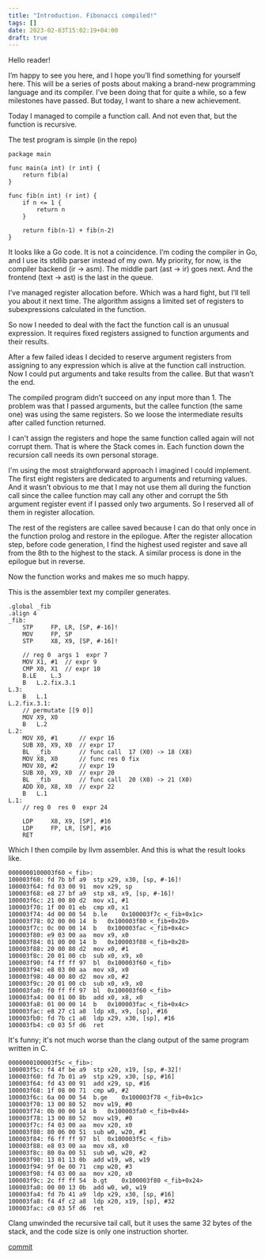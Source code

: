 ```yaml
---
title: "Introduction. Fibonacci compiled!"
tags: []
date: 2023-02-03T15:02:19+04:00
draft: true
---
```


Hello reader!

I’m happy to see you here, and I hope you’ll find something for yourself here.
This will be a series of posts about making a brand-new programming language and its compiler.
I’ve been doing that for quite a while, so a few milestones have passed.
But today, I want to share a new achievement.

Today I managed to compile a function call.
And not even that, but the function is recursive.

The test program is simple (in the repo)

```
package main

func main(a int) (r int) {
    return fib(a)
}

func fib(n int) (r int) {
    if n <= 1 {
        return n
    }

    return fib(n-1) + fib(n-2)
}
```

It looks like a Go code. It is not a coincidence.
I’m coding the compiler in Go, and I use its stdlib parser instead of my own.
My priority, for now, is the compiler backend (ir -> asm).
The middle part (ast -> ir) goes next.
And the frontend (text -> ast) is the last in the queue.

I’ve managed register allocation before. Which was a hard fight, but I’ll tell you about it next time.
The algorithm assigns a limited set of registers to subexpressions calculated in the function.

So now I needed to deal with the fact the function call is an unusual expression.
It requires fixed registers assigned to function arguments and their results.

<!--
Why? Because a function can potentially be called from anywhere.
And in any case, the callee function expects arguments in some specific location. Register X0, for example.
So the caller must put the function arguments to these locations and take function results from somewhere too.
-->

After a few failed ideas I decided to reserve argument registers from assigning to any expression which is alive at the function call instruction.
Now I could put arguments and take results from the callee. But that wasn’t the end.

The compiled program didn’t succeed on any input more than 1. The problem was that I passed arguments, but the callee function (the same one) was using the same registers.
So we loose the intermediate results after called function returned.

I can't assign the registers and hope the same function called again will not corrupt them.
That is where the Stack comes in. Each function down the recursion call needs its own personal storage.

<!--
There are two approaches. The first is when the caller saves the needed registers before the call and restores them later.
The second is when the callee saves registers it will use at the beginning of the function and restores them before returning.
Both approaches have pros and cons, and they are both used simultaneously. Some registers are caller saved, and some are callee saved.
Everything I'm describing here is called the Calling Convention, which was invented long ago.
-->

I'm using the most straightforward approach I imagined I could implement. The first eight registers are dedicated to arguments and returning values.
And it wasn't obvious to me that I may not use them all during the function call since the callee function may call any other and corrupt the 5th argument register event if I passed only two arguments.
So I reserved all of them in register allocation.

The rest of the registers are callee saved because I can do that only once in the function prolog and restore in the epilogue.
After the register allocation step, before code generation, I find the highest used register and save all from the 8th to the highest to the stack.
A similar process is done in the epilogue but in reverse.

Now the function works and makes me so much happy.

This is the assembler text my compiler generates.

```
.global _fib
.align 4
_fib:
	STP     FP, LR, [SP, #-16]!
	MOV     FP, SP
	STP     X8, X9, [SP, #-16]!

	// reg 0  args 1  expr 7
	MOV	X1, #1	// expr 9
	CMP	X0, X1	// expr 10
	B.LE	L.3
	B	L.2.fix.3.1
L.3:
	B	L.1
L.2.fix.3.1:
	// permutate [[9 0]]
	MOV	X9, X0
	B	L.2
L.2:
	MOV	X0, #1		// expr 16
	SUB	X0, X9, X0	// expr 17
	BL	_fib		// func call  17 (X0) -> 18 (X8)
	MOV	X8, X0		// func res 0 fix
	MOV	X0, #2		// expr 19
	SUB	X0, X9, X0	// expr 20
	BL	_fib		// func call  20 (X0) -> 21 (X0)
	ADD	X0, X8, X0	// expr 22
	B	L.1
L.1:
	// reg 0  res 0  expr 24

	LDP     X8, X9, [SP], #16
	LDP     FP, LR, [SP], #16
	RET
```

Which I then compile by llvm assembler. And this is what the result looks like.

```
0000000100003f60 <_fib>:
100003f60: fd 7b bf a9 	stp	x29, x30, [sp, #-16]!
100003f64: fd 03 00 91 	mov	x29, sp
100003f68: e8 27 bf a9 	stp	x8, x9, [sp, #-16]!
100003f6c: 21 00 80 d2 	mov	x1, #1
100003f70: 1f 00 01 eb 	cmp	x0, x1
100003f74: 4d 00 00 54 	b.le	0x100003f7c <_fib+0x1c>
100003f78: 02 00 00 14 	b	0x100003f80 <_fib+0x20>
100003f7c: 0c 00 00 14 	b	0x100003fac <_fib+0x4c>
100003f80: e9 03 00 aa 	mov	x9, x0
100003f84: 01 00 00 14 	b	0x100003f88 <_fib+0x28>
100003f88: 20 00 80 d2 	mov	x0, #1
100003f8c: 20 01 00 cb 	sub	x0, x9, x0
100003f90: f4 ff ff 97 	bl	0x100003f60 <_fib>
100003f94: e8 03 00 aa 	mov	x8, x0
100003f98: 40 00 80 d2 	mov	x0, #2
100003f9c: 20 01 00 cb 	sub	x0, x9, x0
100003fa0: f0 ff ff 97 	bl	0x100003f60 <_fib>
100003fa4: 00 01 00 8b 	add	x0, x8, x0
100003fa8: 01 00 00 14 	b	0x100003fac <_fib+0x4c>
100003fac: e8 27 c1 a8 	ldp	x8, x9, [sp], #16
100003fb0: fd 7b c1 a8 	ldp	x29, x30, [sp], #16
100003fb4: c0 03 5f d6 	ret
```

It's funny; it's not much worse than the clang output of the same program written in C.

```
0000000100003f5c <_fib>:
100003f5c: f4 4f be a9 	stp	x20, x19, [sp, #-32]!
100003f60: fd 7b 01 a9 	stp	x29, x30, [sp, #16]
100003f64: fd 43 00 91 	add	x29, sp, #16
100003f68: 1f 08 00 71 	cmp	w0, #2
100003f6c: 6a 00 00 54 	b.ge	0x100003f78 <_fib+0x1c>
100003f70: 13 00 80 52 	mov	w19, #0
100003f74: 0b 00 00 14 	b	0x100003fa0 <_fib+0x44>
100003f78: 13 00 80 52 	mov	w19, #0
100003f7c: f4 03 00 aa 	mov	x20, x0
100003f80: 80 06 00 51 	sub	w0, w20, #1
100003f84: f6 ff ff 97 	bl	0x100003f5c <_fib>
100003f88: e8 03 00 aa 	mov	x8, x0
100003f8c: 80 0a 00 51 	sub	w0, w20, #2
100003f90: 13 01 13 0b 	add	w19, w8, w19
100003f94: 9f 0e 00 71 	cmp	w20, #3
100003f98: f4 03 00 aa 	mov	x20, x0
100003f9c: 2c ff ff 54 	b.gt	0x100003f80 <_fib+0x24>
100003fa0: 00 00 13 0b 	add	w0, w0, w19
100003fa4: fd 7b 41 a9 	ldp	x29, x30, [sp, #16]
100003fa8: f4 4f c2 a8 	ldp	x20, x19, [sp], #32
100003fac: c0 03 5f d6 	ret
```

Clang unwinded the recursive tail call, but it uses the same 32 bytes of the stack, and the code size is only one instruction shorter.

[commit](https://github.com/slowlang/slow/commit/ae712d5b363cdfd950cf4526e284f1973ecc48ed)
